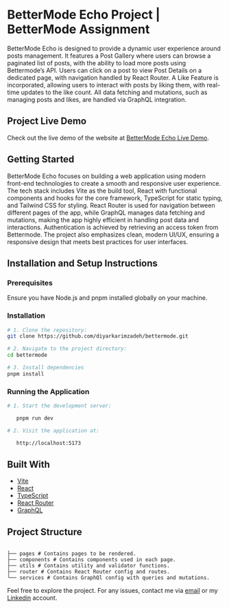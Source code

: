 # BetterMode Echo Project | BetterMode Assignment

BetterMode Echo is designed to provide a dynamic user experience around posts management. It features a Post Gallery where users can browse a paginated list of posts, with the ability to load more posts using Bettermode’s API. Users can click on a post to view Post Details on a dedicated page, with navigation handled by React Router. A Like Feature is incorporated, allowing users to interact with posts by liking them, with real-time updates to the like count. All data fetching and mutations, such as managing posts and likes, are handled via GraphQL integration.

## Project Live Demo

Check out the live demo of the website at [BetterMode Echo Live Demo](https://bettermodecho.vercel.app/).

## Getting Started

BetterMode Echo focuses on building a web application using modern front-end technologies to create a smooth and responsive user experience. The tech stack includes Vite as the build tool, React with functional components and hooks for the core framework, TypeScript for static typing, and Tailwind CSS for styling. React Router is used for navigation between different pages of the app, while GraphQL manages data fetching and mutations, making the app highly efficient in handling post data and interactions. Authentication is achieved by retrieving an access token from Bettermode. The project also emphasizes clean, modern UI/UX, ensuring a responsive design that meets best practices for user interfaces.

## Installation and Setup Instructions

### Prerequisites

Ensure you have Node.js and pnpm installed globally on your machine.

### Installation

```bash
# 1. Clone the repository:
git clone https://github.com/diyarkarimzadeh/bettermode.git

# 2. Navigate to the project directory:
cd bettermode

# 3. Install dependencies
pnpm install
```

### Running the Application

```bash
# 1. Start the development server:

   pnpm run dev

# 2. Visit the application at:

   http://localhost:5173
```

## Built With

- [Vite](https://vitejs.dev/)
- [React](https://react.dev/)
- [TypeScript](https://www.typescriptlang.org/)
- [React Router](https://reactrouter.com/en/main)
- [GraphQL](https://graphql.org/)

## Project Structure

```

├── pages # Contains pages to be rendered.
├── components # Contains components used in each page.
├── utils # Contains utility and validator functions.
├── router # Contains React Router config and routes.
└── services # Contains GraphQl config with queries and mutations.

```

Feel free to explore the project. For any issues, contact me via [email](mailto://diyar1379@gmail.com) or my [Linkedin](https://www.linkedin.com/in/diyarkarimzadeh/) account.
